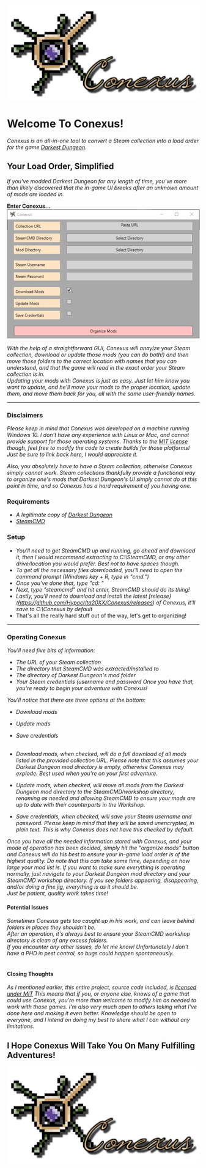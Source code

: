![Conexus Banner](https://github.com/Hypocrita20XX/Conexus/blob/master/Images/Banner.png)

# Welcome To Conexus!
*Conexus is an all-in-one tool to convert a Steam collection into a load order for the game [Darkest Dungeon](https://store.steampowered.com/app/262060/Darkest_Dungeon/).* 

## Your Load Order, Simplified
*If you've modded Darkest Dungeon for any length of time, you've more than likely discovered that the in-game UI breaks after an unknown  amount of mods are loaded in.*  

**Enter Conexus...** </br>
![Conexus GUI](https://github.com/Hypocrita20XX/Conexus/blob/master/Images/GUI.png)</br>

*With the help of a straightforward GUI, Conexus will anaylze your Steam collection, download or update those mods (you can do both!) and then move those folders to the correct location with names that you can understand, and that the game will read in the exact order your Steam collection is in.*</br>
*Updating your mods with Conexus is just as easy. Just let him know you want to update, and he'll move your mods to the proper location, update them, and move them back for you, all with the same user-friendly names.*</br>

***

### Disclaimers
*Please keep in mind that Conexus was developed on a machine running Windows 10. I don't have any experience with Linux or Mac, and cannot provide support for those operating systems. Thanks to the [MIT license](https://github.com/Hypocrita20XX/Conexus/blob/master/LICENSE) though, feel free to modify the code to create builds for those platforms! Just be sure to link back here, I would appreciate it.*</br>

*Also, you absolutely have to have a Steam collection, otherwise Conexus simply cannot work. Steam collections thankfully provide a functional way to organize one's mods that Darkest Dungeon's UI simply cannot do at this point in time, and so Conexus has a hard requirement of you having one.*

### Requirements
* *A legitimate copy of [Darkest Dungeon](https://store.steampowered.com/app/262060/Darkest_Dungeon/)*
* *[SteamCMD](https://developer.valvesoftware.com/wiki/SteamCMD)*

### Setup
* *You'll need to get SteamCMD up and running, go ahead and download it, then I would recommend extracting to C:\SteamCMD, or any other drive/location you would prefer. Best not to have spaces though.*
* *To get all the necessary files downloaded, you'll need to open the command prompt (Windows key + R, type in "cmd.")*
* *Once you've done that, type "cd: <location of steamcmd>"*
* *Next, type "steamcmd" and hit enter, SteamCMD should do its thing!*
* *Lastly, you'll need to download and install the latest [release}(https://github.com/Hypocrita20XX/Conexus/releases) of Conexus, it'll save to C:\Conexus by default*
* That's all the really hard stuff out of the way, let's get to organizing!

***

### Operating Conexus
*You'll need five bits of information:*
* *The URL of your Steam collection*
* *The directory that SteamCMD was extracted/installed to*
* *The directory of Darkest Dungeon's mod folder*
* *Your Steam credentials (username and password*
*Once you have that, you're ready to begin your adventure with Conexus!*</br>

*You'll notice that there are three options at the bottom:*
* *Download mods*
* *Update mods*
* *Save credentials*</br></br>

* *Download mods, when checked, will do a full download of all mods listed in the provided collection URL. Please note that this assumes your Darkest Dungeon mod directory is empty, otherwise Conexus may explode. Best used when you're on your first adventure.*
* *Update mods, when checked, will move all mods from the Darkest Dungeon mod directory to the SteamCMD/workshop directory, renaming as needed and allowing SteamCMD to ensure your mods are up to date with their counterparts in the Workshop.*
* *Save credentials, when checked, will save your Steam username and password. Please keep in mind that they will be saved unencrypted, in plain text. This is why Conexus does not have this checked by default.*</br>

*Once you have all the needed information stored with Conexus, and your mode of operation has been decided, simply hit the "organize mods" button and Conexus will do his best to ensure your in-game load order is of the highest quality.*
*Do note that this can take some time, depending on how large your mod list is. If you want to make sure everything is operating normally, just navigate to your Darkest Dungeon mod directory and your SteamCMD workshop directory. If you see folders appearing, disappearing, and/or doing a fine jig, everything is as it should be.</br>
Just be patient, quality work takes time!*</br>

#### Potential Issues
*Sometimes Conexus gets too caught up in his work, and can leave behind folders in places they shouldn't be.*</br>
*After an operation, it's always best to ensure your SteamCMD workshop directory is clean of any excess folders.*</br>
*If you encounter any other issues, do let me know! Unfortunately I don't have a PHD in pest control, so bugs could happen spontaneously.*</br></br>

#### Closing Thoughts
*As I mentioned earlier, this entire project, source code included, is [licensed under MIT](https://github.com/Hypocrita20XX/Conexus/blob/master/LICENSE)*
*This means that if you, or anyone else, knows of a game that could use Conexus, you're more than welcome to modify him as needed to work with those games.*
*I'm also very much open to others taking what I've done here and making it even better. Knowledge should be open to everyone, and I intend on doing my best to share what I can without any limitations.*</br>

## I Hope Conexus Will Take You On Many Fulfilling Adventures!</br>

![Conexus Banner](https://github.com/Hypocrita20XX/Conexus/blob/master/Images/Banner.png)

